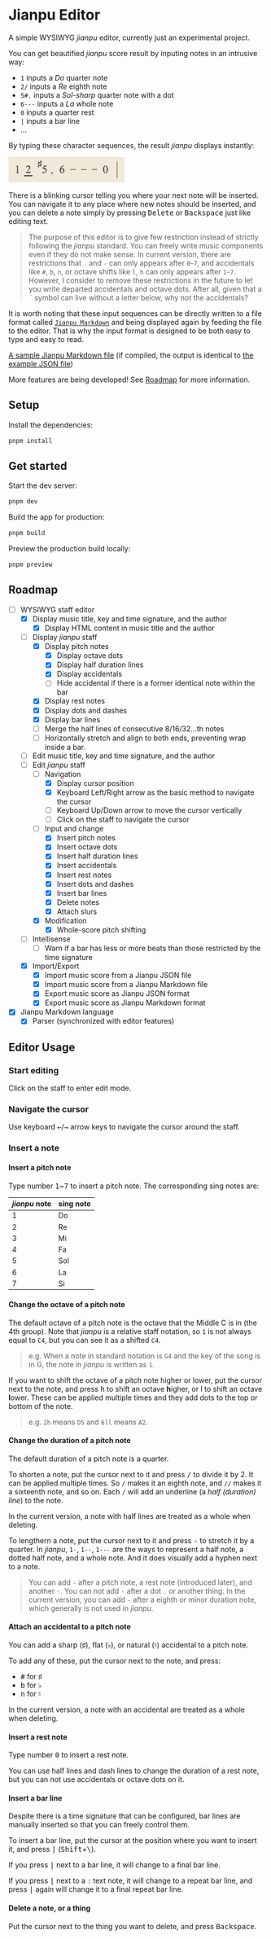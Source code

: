 # Jianpu Editor

A simple WYSIWYG *jianpu* editor, currently just an experimental project.

You can get beautified *jianpu* score result by inputing notes in an intrusive way:

- `1` inputs a *Do* quarter note
- `2/` inputs a *Re* eighth note
- `5#.` inputs a *Sol-sharp* quarter note with a dot
- `6---` inputs a *La* whole note
- `0` inputs a quarter rest
- `|` inputs a bar line
- ...

By typing these character sequences, the result *jianpu* displays instantly:

![Example 0](docs/images/readme_example_0.jpg)

There is a blinking cursor telling you where your next note will be inserted. You can navigate it to any place where new notes should be inserted, and you can delete a note simply by pressing <kbd>Delete</kbd> or <kbd>Backspace</kbd> just like editing text.

> The purpose of this editor is to give few restriction instead of strictly following the *jianpu* standard. You can freely write music components even if they do not make sense. In current version, there are restrictions that `.` and `-` can only appears after `0`-`7`, and accidentals like `#`, `b`, `n`, or octave shifts like `l`, `h` can only appears after `1`-`7`. However, I consider to remove these restrictions in the future to let you write departed accidentals and octave dots. After all, given that a `´` symbol can live without a letter below, why not the accidentals?

It is worth noting that these input sequences can be directly written to a file format called [`Jianpu Markdown`](./docs/jianpu-markdown/Jianpu%20Markdown%20Tutorial.md) and being displayed again by feeding the file to the editor. That is why the input format is designed to be both easy to type and easy to read.

[A sample Jianpu Markdown file](./src/example-musics/example.jianpumd) (if compiled, the output is identical to [the example JSON file](./src/example-musics/example.jianpu.json))

More features are being developed! See [Roadmap](#roadmap) for more information.

## Setup

Install the dependencies:

```bash
pnpm install
```

## Get started

Start the dev server:

```bash
pnpm dev
```

Build the app for production:

```bash
pnpm build
```

Preview the production build locally:

```bash
pnpm preview
```

## Roadmap

- [ ] WYSIWYG staff editor
  - [x] Display music title, key and time signature, and the author
    - [x] Display HTML content in music title and the author
  - [ ] Display *jianpu* staff
    - [x] Display pitch notes
      - [x] Display octave dots
      - [x] Display half duration lines
      - [x] Display accidentals
      - [ ] Hide accidental if there is a former identical note within the bar
    - [x] Display rest notes
    - [x] Display dots and dashes
    - [x] Display bar lines
    - [ ] Merge the half lines of consecutive 8/16/32...th notes
    - [ ] Horizontally stretch and align to both ends, preventing wrap inside a bar.
  - [ ] Edit music title, key and time signature, and the author
  - [ ] Edit *jianpu* staff
    - [ ] Navigation
      - [x] Display cursor position
      - [x] Keyboard Left/Right arrow as the basic method to navigate the cursor
      - [ ] Keyboard Up/Down arrow to move the cursor vertically
      - [ ] Click on the staff to navigate the cursor
    - [ ] Input and change
      - [x] Insert pitch notes
      - [x] Insert octave dots
      - [x] Insert half duration lines
      - [x] Insert accidentals
      - [x] Insert rest notes
      - [x] Insert dots and dashes
      - [x] Insert bar lines
      - [x] Delete notes
      - [x] Attach slurs
    - [x] Modification
      - [x] Whole-score pitch shifting
  - [ ] Intellisense
    - [ ] Warn if a bar has less or more beats than those restricted by the time signature
  - [x] Import/Export
    - [x] Import music score from a Jianpu JSON file
    - [x] Import music score from a Jianpu Markdown file
    - [x] Export music score as Jianpu JSON format
    - [x] Export music score as Jianpu Markdown format
- [x] Jianpu Markdown language
  - [x] Parser (synchronized with editor features)

## Editor Usage

### Start editing

Click on the staff to enter edit mode.

### Navigate the cursor

Use keyboard <kbd>←</kbd>/<kbd>→</kbd> arrow keys to navigate the cursor around the staff.

### Insert a note

#### Insert a pitch note

Type number <kbd>1</kbd>~<kbd>7</kbd> to insert a pitch note. The corresponding sing notes are:

| *jianpu* note | sing note |
| --- | --- |
| 1 | Do |
| 2 | Re |
| 3 | Mi |
| 4 | Fa |
| 5 | Sol |
| 6 | La |
| 7 | Si |

#### Change the octave of a pitch note

The default octave of a pitch note is the octave that the Middle C is in (the 4th group). Note that *jianpu* is a relative staff notation, so `1` is not always equal to `C4`, but you can see it as a shifted `C4`.

> e.g. When a note in standard notation is `G4` and the key of the song is in G, the note in *jianpu* is written as `1`.

If you want to shift the octave of a pitch note higher or lower, put the cursor next to the note, and press <kbd>h</kbd> to shift an octave **h**igher, or <hbd>l</kbd> to shift an octave **l**ower. These can be applied multiple times and they add dots to the top or bottom of the note.

> e.g. `2h` means `D5` and `6ll` means `A2`.

#### Change the duration of a pitch note

The default duration of a pitch note is a quarter.

To shorten a note, put the cursor next to it and press <kbd>/</kbd> to divide it by 2. It can be applied multiple times. So `/` makes it an eighth note, and `//` makes it a sixteenth note, and so on. Each `/` will add an underline (a *half (duration) line*) to the note.

In the current version, a note with half lines are treated as a whole when deleting.

To lengthern a note, put the cursor next to it and press <kbd>-</kbd> to stretch it by a quarter. In *jianpu*, `1-`, `1--`, `1---` are the ways to represent a half note, a dotted half note, and a whole note. And it does visually add a hyphen next to a note.

> You can add `-` after a pitch note, a rest note (introduced later), and another `-`. You can not add `-` after a dot `.` or another thing.
> In the current version, you can add `-` after a eighth or minor duration note, which generally is not used in *jianpu*.

#### Attach an accidental to a pitch note

You can add a sharp (♯), flat (♭), or natural (♮) accidental to a pitch note.

To add any of these, put the cursor next to the note, and press:

- <kbd>#</kbd> for ♯
- <kbd>b</kbd> for ♭
- <kbd>n</kbd> for ♮

In the current version, a note with an accidental are treated as a whole when deleting.

#### Insert a rest note

Type number <kbd>0</kbd> to insert a rest note.

You can use half lines and dash lines to change the duration of a rest note, but you can not use accidentals or octave dots on it.

#### Insert a bar line

Despite there is a time signature that can be configured, bar lines are manually inserted so that you can freely control them.

To insert a bar line, put the cursor at the position where you want to insert it, and press <kbd>|</kbd> (<kbd>Shift</kbd>+<kbd>\\</kbd>).

If you press <kbd>|</kbd> next to a bar line, it will change to a final bar line.

If you press <kbd>|</kbd> next to a `:` text note, it will change to a repeat bar line, and press <kbd>|</kbd> again will change it to a final repeat bar line.

#### Delete a note, or a thing

Put the cursor next to the thing you want to delete, and press <kbd>Backspace</kbd>.
